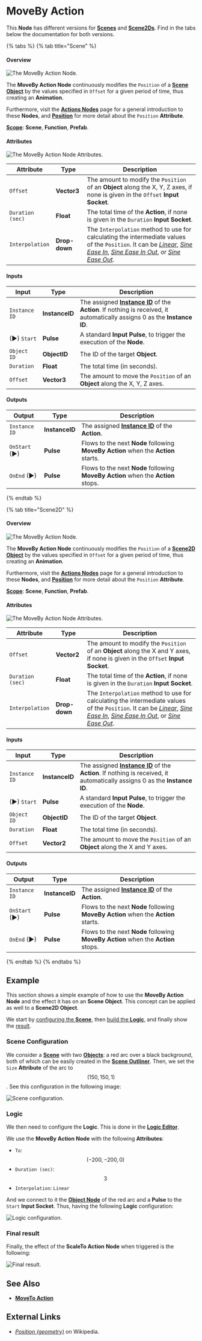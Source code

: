 # MoveBy Action

This **Node** has different versions for [**Scenes**](../../objects-and-types/project-objects/scene.md) and [**Scene2Ds**](../../objects-and-types/project-objects/scene2d.md). Find in the tabs below the documentation for both versions.

{% tabs %}
{% tab title="Scene" %}
#### Overview

![The MoveBy Action Node.](../../.gitbook/assets/movebyactionupdatedimage.png)

The **MoveBy Action Node** continuously modifies the `Position` of a [**Scene Object**](../../objects-and-types/scene-objects/) by the values specified in `Offset` for a given period of time, thus creating an **Animation**.

Furthermore, visit the [**Actions Nodes**](./) page for a general introduction to these **Nodes**, and [**Position**](../../objects-and-types/attributes/common-attributes/transformation/#position) for more detail about the `Position` **Attribute**.

[**Scope**](../overview.md#scopes): **Scene**, **Function**, **Prefab**.

#### Attributes

![The MoveBy Action Node Attributes.](../../.gitbook/assets/movebyactionattributes.png)

| Attribute        | Type          | Description                                                                                                                                                                                                                                                                                                                                  |
| ---------------- | ------------- | -------------------------------------------------------------------------------------------------------------------------------------------------------------------------------------------------------------------------------------------------------------------------------------------------------------------------------------------- |
| `Offset`         | **Vector3**   | The amount to modify the `Position` of an **Object** along the X, Y, Z axes, if none is given in the `Offset` **Input Socket**.                                                                                                                                                                                                              |
| `Duration (sec)` | **Float**     | The total time of the **Action**, if none is given in the `Duration` **Input Socket**.                                                                                                                                                                                                                                                       |
| `Interpolation`  | **Drop-down** | The `Interpolation` method to use for calculating the intermediate values of the `Position`. It can be [_Linear_](https://en.wikipedia.org/wiki/Linear\_interpolation), [_Sine Ease In_](https://easings.net/#easeInSine), [_Sine Ease In Out_](https://easings.net/#easeInOutSine), or [_Sine Ease Out_](https://easings.net/#easeOutSine). |

#### Inputs

| Input         | Type           | Description                                                                                                                                  |
| ------------- | -------------- | -------------------------------------------------------------------------------------------------------------------------------------------- |
| `Instance ID` | **InstanceID** | The assigned [**Instance ID**](./#instance-id) of the **Action**. If nothing is received, it automatically assigns 0 as the **Instance ID**. |
| (►) `Start`   | **Pulse**      | A standard **Input Pulse**, to trigger the execution of the **Node**.                                                                        |
| `Object ID`   | **ObjectID**   | The ID of the target **Object**.                                                                                                             |
| `Duration`    | **Float**      | The total time (in seconds).                                                                                                                 |
| `Offset`      | **Vector3**    | The amount to move the `Position` of an **Object** along the X, Y, Z axes.                                                                   |

#### Outputs

| Output        | Type           | Description                                                                        |
| ------------- | -------------- | ---------------------------------------------------------------------------------- |
| `Instance ID` | **InstanceID** | The assigned [**Instance ID**](./#instance-id) of the **Action**.                  |
| `OnStart` (►) | **Pulse**      | Flows to the next **Node** following **MoveBy Action** when the **Action** starts. |
| `OnEnd` (►)   | **Pulse**      | Flows to the next **Node** following **MoveBy Action** when the **Action** stops.  |
{% endtab %}

{% tab title="Scene2D" %}
#### Overview

![The MoveBy Action Node.](../../.gitbook/assets/movebyaction2dnode.png)

The **MoveBy Action Node** continuously modifies the `Position` of a [**Scene2D Object**](../../objects-and-types/scene2d-objects/) by the values specified in `Offset` for a given period of time, thus creating an **Animation**.

Furthermore, visit the [**Actions Nodes**](./) page for a general introduction to these **Nodes**, and [**Position**](../../objects-and-types/attributes/common-attributes/transformation/#position) for more detail about the `Position` **Attribute**.

[**Scope**](../overview.md#scopes): **Scene**, **Function**, **Prefab**.

#### Attributes

![The MoveBy Action Node Attributes.](../../.gitbook/assets/movebyactionatts2d.png)

| Attribute        | Type          | Description                                                                                                                                                                                                                                                                                                                                  |
| ---------------- | ------------- | -------------------------------------------------------------------------------------------------------------------------------------------------------------------------------------------------------------------------------------------------------------------------------------------------------------------------------------------- |
| `Offset`         | **Vector2**   | The amount to modify the `Position` of an **Object** along the X and Y axes, if none is given in the `Offset` **Input Socket**.                                                                                                                                                                                                              |
| `Duration (sec)` | **Float**     | The total time of the **Action**, if none is given in the `Duration` **Input Socket**.                                                                                                                                                                                                                                                       |
| `Interpolation`  | **Drop-down** | The `Interpolation` method to use for calculating the intermediate values of the `Position`. It can be [_Linear_](https://en.wikipedia.org/wiki/Linear\_interpolation), [_Sine Ease In_](https://easings.net/#easeInSine), [_Sine Ease In Out_](https://easings.net/#easeInOutSine), or [_Sine Ease Out_](https://easings.net/#easeOutSine). |

#### Inputs

| Input         | Type           | Description                                                                                                                                  |
| ------------- | -------------- | -------------------------------------------------------------------------------------------------------------------------------------------- |
| `Instance ID` | **InstanceID** | The assigned [**Instance ID**](./#instance-id) of the **Action**. If nothing is received, it automatically assigns 0 as the **Instance ID**. |
| (►) `Start`   | **Pulse**      | A standard **Input Pulse**, to trigger the execution of the **Node**.                                                                        |
| `Object ID`   | **ObjectID**   | The ID of the target **Object**.                                                                                                             |
| `Duration`    | **Float**      | The total time (in seconds).                                                                                                                 |
| `Offset`      | **Vector2**    | The amount to move the `Position` of an **Object** along the X and Y axes.                                                                   |

#### Outputs

| Output        | Type           | Description                                                                        |
| ------------- | -------------- | ---------------------------------------------------------------------------------- |
| `Instance ID` | **InstanceID** | The assigned [**Instance ID**](./#instance-id) of the **Action**.                  |
| `OnStart` (►) | **Pulse**      | Flows to the next **Node** following **MoveBy Action** when the **Action** starts. |
| `OnEnd` (►)   | **Pulse**      | Flows to the next **Node** following **MoveBy Action** when the **Action** stops.  |
{% endtab %}
{% endtabs %}

## Example

This section shows a simple example of how to use the **MoveBy Action** **Node** and the effect it has on an **Scene Object**. This concept can be applied as well to a **Scene2D Object**.

We start by [configuring the **Scene**](movebyaction.md#scene-configuration), then [build the **Logic**](movebyaction.md#logic), and finally show the [result](movebyaction.md#final-result).

### Scene Configuration

We consider a [**Scene**](../../objects-and-types/project-objects/scene.md) with two [**Objects**](../../objects-and-types/scene-objects/): a red arc over a black background, both of which can be easily created in the [**Scene Outliner**](../../modules/scene-outliner.md). Then, we set the `Size` **Attribute** of the arc to $$(150, 150, 1)$$. See this configuration in the following image:

![Scene configuration.](../../.gitbook/assets/examplesactions/ExampleMoveTo\_1.png)

### Logic

We then need to configure the **Logic**. This is done in the [**Logic Editor**](../../modules/logic-editor/README.md).

We use the **MoveBy Action** **Node** with the following **Attributes**:

* `To`: $$(-200, -200, 0)$$
* `Duration (sec)`: $$3$$
* `Interpolation`: `Linear`

And we connect to it the [**Object Node**](../../objects-and-types/scene-objects/#objects-in-the-logic) of the red arc and a **Pulse** to the `Start` **Input Socket**. Thus, having the following **Logic** configuration:

![Logic configuration.](../../.gitbook/assets/examplesactions/ExampleMoveBy\_2.png)

### Final result

Finally, the effect of the **ScaleTo Action** **Node** when triggered is the following:

![Final result.](../../.gitbook/assets/examplesactions/ExampleMoveBy\_3.gif)

## See Also

* [**MoveTo Action**](movetoaction.md)

## External Links

* [_Position (geometry)_](https://en.wikipedia.org/wiki/Position\_\(geometry\)) on Wikipedia.
